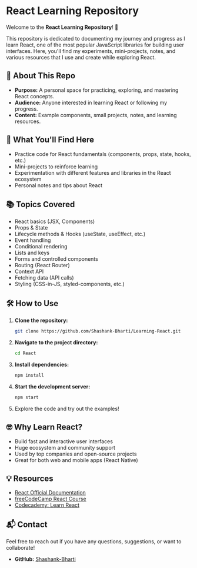 # React Learning Repository

Welcome to the **React Learning Repository**! 🎉

This repository is dedicated to documenting my journey and progress as I learn React, one of the most popular JavaScript libraries for building user interfaces. Here, you'll find my experiments, mini-projects, notes, and various resources that I use and create while exploring React.

## 🚀 About This Repo

- **Purpose:** A personal space for practicing, exploring, and mastering React concepts.
- **Audience:** Anyone interested in learning React or following my progress.
- **Content:** Example components, small projects, notes, and learning resources.

## 🧐 What You'll Find Here

- Practice code for React fundamentals (components, props, state, hooks, etc.)
- Mini-projects to reinforce learning
- Experimentation with different features and libraries in the React ecosystem
- Personal notes and tips about React

## 📚 Topics Covered

- React basics (JSX, Components)
- Props & State
- Lifecycle methods & Hooks (useState, useEffect, etc.)
- Event handling
- Conditional rendering
- Lists and keys
- Forms and controlled components
- Routing (React Router)
- Context API
- Fetching data (API calls)
- Styling (CSS-in-JS, styled-components, etc.)

## 🛠️ How to Use

1. **Clone the repository:**
   ```bash
   git clone https://github.com/Shashank-Bharti/Learning-React.git
   ```
2. **Navigate to the project directory:**
   ```bash
   cd React
   ```
3. **Install dependencies:**
   ```bash
   npm install
   ```
4. **Start the development server:**
   ```bash
   npm start
   ```
5. Explore the code and try out the examples!

## 🤓 Why Learn React?

- Build fast and interactive user interfaces
- Huge ecosystem and community support
- Used by top companies and open-source projects
- Great for both web and mobile apps (React Native)

## 💡 Resources

- [React Official Documentation](https://react.dev/)
- [freeCodeCamp React Course](https://www.youtube.com/watch?v=bMknfKXIFA8)
- [Codecademy: Learn React](https://www.codecademy.com/learn/react-101)

## 📬 Contact

Feel free to reach out if you have any questions, suggestions, or want to collaborate!

- **GitHub:** [Shashank-Bharti](https://github.com/Shashank-Bharti)
